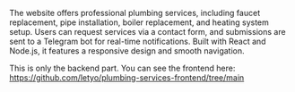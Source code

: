The website offers professional plumbing services, including faucet replacement, pipe installation, boiler replacement, and heating system setup. Users can request services via a contact form, and submissions are sent to a Telegram bot for real-time notifications. Built with React and Node.js, it features a responsive design and smooth navigation.

This is only the backend part. You can see the frontend here: https://github.com/letyo/plumbing-services-frontend/tree/main
